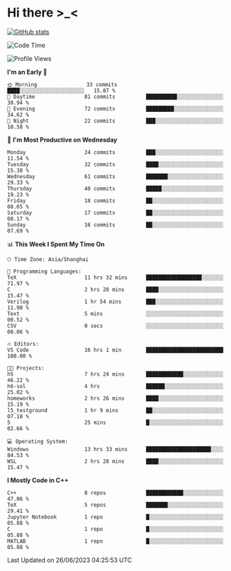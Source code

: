 # Hi there \>_<

[![GitHub stats](https://github-readme-stats.vercel.app/api?username=ARessegetesStery&show_icons=true&theme=transparent)](https://github.com/anuraghazra/github-readme-stats)

<!--START_SECTION:waka-->
![Code Time](http://img.shields.io/badge/Code%20Time-162%20hrs%2027%20mins-blue)

![Profile Views](http://img.shields.io/badge/Profile%20Views-0-blue)

**I'm an Early 🐤** 

```text
🌞 Morning                33 commits          ████░░░░░░░░░░░░░░░░░░░░░   15.87 % 
🌆 Daytime                81 commits          ██████████░░░░░░░░░░░░░░░   38.94 % 
🌃 Evening                72 commits          █████████░░░░░░░░░░░░░░░░   34.62 % 
🌙 Night                  22 commits          ███░░░░░░░░░░░░░░░░░░░░░░   10.58 % 
```
📅 **I'm Most Productive on Wednesday** 

```text
Monday                   24 commits          ███░░░░░░░░░░░░░░░░░░░░░░   11.54 % 
Tuesday                  32 commits          ████░░░░░░░░░░░░░░░░░░░░░   15.38 % 
Wednesday                61 commits          ███████░░░░░░░░░░░░░░░░░░   29.33 % 
Thursday                 40 commits          █████░░░░░░░░░░░░░░░░░░░░   19.23 % 
Friday                   18 commits          ██░░░░░░░░░░░░░░░░░░░░░░░   08.65 % 
Saturday                 17 commits          ██░░░░░░░░░░░░░░░░░░░░░░░   08.17 % 
Sunday                   16 commits          ██░░░░░░░░░░░░░░░░░░░░░░░   07.69 % 
```


📊 **This Week I Spent My Time On** 

```text
🕑︎ Time Zone: Asia/Shanghai

💬 Programming Languages: 
TeX                      11 hrs 32 mins      ██████████████████░░░░░░░   71.97 % 
C                        2 hrs 28 mins       ████░░░░░░░░░░░░░░░░░░░░░   15.47 % 
Verilog                  1 hr 54 mins        ███░░░░░░░░░░░░░░░░░░░░░░   11.90 % 
Text                     5 mins              ░░░░░░░░░░░░░░░░░░░░░░░░░   00.52 % 
CSV                      0 secs              ░░░░░░░░░░░░░░░░░░░░░░░░░   00.06 % 

🔥 Editors: 
VS Code                  16 hrs 1 min        █████████████████████████   100.00 % 

🐱‍💻 Projects: 
h5                       7 hrs 24 mins       ████████████░░░░░░░░░░░░░   46.22 % 
h6-sol                   4 hrs               ██████░░░░░░░░░░░░░░░░░░░   25.02 % 
homeworks                2 hrs 26 mins       ████░░░░░░░░░░░░░░░░░░░░░   15.19 % 
l5_testground            1 hr 9 mins         ██░░░░░░░░░░░░░░░░░░░░░░░   07.18 % 
5                        25 mins             █░░░░░░░░░░░░░░░░░░░░░░░░   02.66 % 

💻 Operating System: 
Windows                  13 hrs 33 mins      █████████████████████░░░░   84.53 % 
WSL                      2 hrs 28 mins       ████░░░░░░░░░░░░░░░░░░░░░   15.47 % 
```

**I Mostly Code in C++** 

```text
C++                      8 repos             ████████████░░░░░░░░░░░░░   47.06 % 
TeX                      5 repos             ███████░░░░░░░░░░░░░░░░░░   29.41 % 
Jupyter Notebook         1 repo              █░░░░░░░░░░░░░░░░░░░░░░░░   05.88 % 
C                        1 repo              █░░░░░░░░░░░░░░░░░░░░░░░░   05.88 % 
MATLAB                   1 repo              █░░░░░░░░░░░░░░░░░░░░░░░░   05.88 % 
```




 Last Updated on 26/06/2023 04:25:53 UTC
<!--END_SECTION:waka-->
